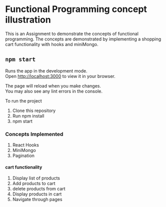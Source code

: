 # Functional Programming concept illustration
  This is an Assignment to demonstrate the concepts of functional programming. The concepts are demonstrated by implementing a shopping cart functionality with hooks and miniMongo.

## `npm start`

Runs the app in the development mode.\
Open [http://localhost:3000](http://localhost:3000) to view it in your browser.

The page will reload when you make changes.\
You may also see any lint errors in the console.

To run the project
1. Clone this repository
2. Run npm install
3. npm start

### Concepts Implemented
1. React Hooks
2. MiniMongo
3. Pagination

#### cart functionality
1. Display list of products
2. Add products to cart
3. delete products from cart
4. Display products in cart
5. Navigate through pages
